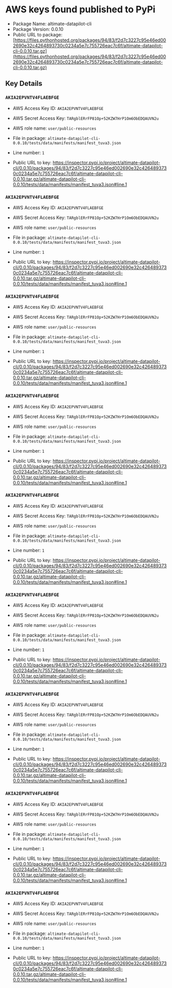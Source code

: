 # AWS keys found published to PyPi

* Package Name: altimate-datapilot-cli
* Package Version: 0.0.10
* Public URL to package: [https://files.pythonhosted.org/packages/94/83/f2d7c3227c95e46ed002690e32c4264893730c0234a5e7c755726eac7c6f/altimate-datapilot-cli-0.0.10.tar.gz](https://files.pythonhosted.org/packages/94/83/f2d7c3227c95e46ed002690e32c4264893730c0234a5e7c755726eac7c6f/altimate-datapilot-cli-0.0.10.tar.gz)

## Key Details

### `AKIA2EPVNTV4FLAEBFGE`

* AWS Access Key ID: `AKIA2EPVNTV4FLAEBFGE`
* AWS Secret Access Key: `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` 
* AWS role name: `user/public-resources`
* File in package: `altimate-datapilot-cli-0.0.10/tests/data/manifests/manifest_tuva3.json`
* Line number: `1`

* Public URL to key: https://inspector.pypi.io/project/altimate-datapilot-cli/0.0.10/packages/94/83/f2d7c3227c95e46ed002690e32c4264893730c0234a5e7c755726eac7c6f/altimate-datapilot-cli-0.0.10.tar.gz/altimate-datapilot-cli-0.0.10/tests/data/manifests/manifest_tuva3.json#line.1



### `AKIA2EPVNTV4FLAEBFGE`

* AWS Access Key ID: `AKIA2EPVNTV4FLAEBFGE`
* AWS Secret Access Key: `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` 
* AWS role name: `user/public-resources`
* File in package: `altimate-datapilot-cli-0.0.10/tests/data/manifests/manifest_tuva3.json`
* Line number: `1`

* Public URL to key: https://inspector.pypi.io/project/altimate-datapilot-cli/0.0.10/packages/94/83/f2d7c3227c95e46ed002690e32c4264893730c0234a5e7c755726eac7c6f/altimate-datapilot-cli-0.0.10.tar.gz/altimate-datapilot-cli-0.0.10/tests/data/manifests/manifest_tuva3.json#line.1



### `AKIA2EPVNTV4FLAEBFGE`

* AWS Access Key ID: `AKIA2EPVNTV4FLAEBFGE`
* AWS Secret Access Key: `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` 
* AWS role name: `user/public-resources`
* File in package: `altimate-datapilot-cli-0.0.10/tests/data/manifests/manifest_tuva3.json`
* Line number: `1`

* Public URL to key: https://inspector.pypi.io/project/altimate-datapilot-cli/0.0.10/packages/94/83/f2d7c3227c95e46ed002690e32c4264893730c0234a5e7c755726eac7c6f/altimate-datapilot-cli-0.0.10.tar.gz/altimate-datapilot-cli-0.0.10/tests/data/manifests/manifest_tuva3.json#line.1



### `AKIA2EPVNTV4FLAEBFGE`

* AWS Access Key ID: `AKIA2EPVNTV4FLAEBFGE`
* AWS Secret Access Key: `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` 
* AWS role name: `user/public-resources`
* File in package: `altimate-datapilot-cli-0.0.10/tests/data/manifests/manifest_tuva3.json`
* Line number: `1`

* Public URL to key: https://inspector.pypi.io/project/altimate-datapilot-cli/0.0.10/packages/94/83/f2d7c3227c95e46ed002690e32c4264893730c0234a5e7c755726eac7c6f/altimate-datapilot-cli-0.0.10.tar.gz/altimate-datapilot-cli-0.0.10/tests/data/manifests/manifest_tuva3.json#line.1



### `AKIA2EPVNTV4FLAEBFGE`

* AWS Access Key ID: `AKIA2EPVNTV4FLAEBFGE`
* AWS Secret Access Key: `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` 
* AWS role name: `user/public-resources`
* File in package: `altimate-datapilot-cli-0.0.10/tests/data/manifests/manifest_tuva3.json`
* Line number: `1`

* Public URL to key: https://inspector.pypi.io/project/altimate-datapilot-cli/0.0.10/packages/94/83/f2d7c3227c95e46ed002690e32c4264893730c0234a5e7c755726eac7c6f/altimate-datapilot-cli-0.0.10.tar.gz/altimate-datapilot-cli-0.0.10/tests/data/manifests/manifest_tuva3.json#line.1



### `AKIA2EPVNTV4FLAEBFGE`

* AWS Access Key ID: `AKIA2EPVNTV4FLAEBFGE`
* AWS Secret Access Key: `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` 
* AWS role name: `user/public-resources`
* File in package: `altimate-datapilot-cli-0.0.10/tests/data/manifests/manifest_tuva3.json`
* Line number: `1`

* Public URL to key: https://inspector.pypi.io/project/altimate-datapilot-cli/0.0.10/packages/94/83/f2d7c3227c95e46ed002690e32c4264893730c0234a5e7c755726eac7c6f/altimate-datapilot-cli-0.0.10.tar.gz/altimate-datapilot-cli-0.0.10/tests/data/manifests/manifest_tuva3.json#line.1



### `AKIA2EPVNTV4FLAEBFGE`

* AWS Access Key ID: `AKIA2EPVNTV4FLAEBFGE`
* AWS Secret Access Key: `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` 
* AWS role name: `user/public-resources`
* File in package: `altimate-datapilot-cli-0.0.10/tests/data/manifests/manifest_tuva3.json`
* Line number: `1`

* Public URL to key: https://inspector.pypi.io/project/altimate-datapilot-cli/0.0.10/packages/94/83/f2d7c3227c95e46ed002690e32c4264893730c0234a5e7c755726eac7c6f/altimate-datapilot-cli-0.0.10.tar.gz/altimate-datapilot-cli-0.0.10/tests/data/manifests/manifest_tuva3.json#line.1



### `AKIA2EPVNTV4FLAEBFGE`

* AWS Access Key ID: `AKIA2EPVNTV4FLAEBFGE`
* AWS Secret Access Key: `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` 
* AWS role name: `user/public-resources`
* File in package: `altimate-datapilot-cli-0.0.10/tests/data/manifests/manifest_tuva3.json`
* Line number: `1`

* Public URL to key: https://inspector.pypi.io/project/altimate-datapilot-cli/0.0.10/packages/94/83/f2d7c3227c95e46ed002690e32c4264893730c0234a5e7c755726eac7c6f/altimate-datapilot-cli-0.0.10.tar.gz/altimate-datapilot-cli-0.0.10/tests/data/manifests/manifest_tuva3.json#line.1



### `AKIA2EPVNTV4FLAEBFGE`

* AWS Access Key ID: `AKIA2EPVNTV4FLAEBFGE`
* AWS Secret Access Key: `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` 
* AWS role name: `user/public-resources`
* File in package: `altimate-datapilot-cli-0.0.10/tests/data/manifests/manifest_tuva3.json`
* Line number: `1`

* Public URL to key: https://inspector.pypi.io/project/altimate-datapilot-cli/0.0.10/packages/94/83/f2d7c3227c95e46ed002690e32c4264893730c0234a5e7c755726eac7c6f/altimate-datapilot-cli-0.0.10.tar.gz/altimate-datapilot-cli-0.0.10/tests/data/manifests/manifest_tuva3.json#line.1


